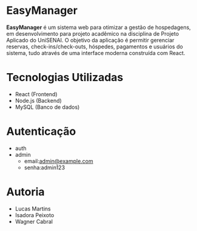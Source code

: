 # EasyManager

**EasyManager** é um sistema web para otimizar a gestão de hospedagens, em desenvolvimento para projeto acadêmico na disciplina de Projeto Aplicado do UniSENAI.
O objetivo da aplicação é permitir gerenciar reservas, check-ins/check-outs, hóspedes, pagamentos e usuários do sistema, tudo através de uma interface moderna construída com React.

# Tecnologias Utilizadas
- React (Frontend)
- Node.js (Backend)
- MySQL (Banco de dados)

# Autenticação
- auth
- admin
    - email:admin@example.com
    - senha:admin123

# Autoria
- Lucas Martins
- Isadora Peixoto
- Wagner Cabral
